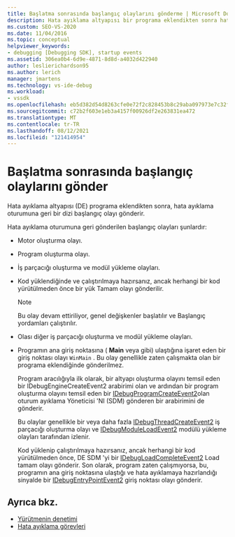 ```yaml
---
title: Başlatma sonrasında başlangıç olaylarını gönderme | Microsoft Docs
description: Hata ayıklama altyapısı bir programa eklendikten sonra hata ayıklama altyapısının hata ayıklama oturumuna gönderdiği başlangıç olayları dizisi hakkında bilgi edinin.
ms.custom: SEO-VS-2020
ms.date: 11/04/2016
ms.topic: conceptual
helpviewer_keywords:
- debugging [Debugging SDK], startup events
ms.assetid: 306ea0b4-6d9e-4871-8d8d-a4032d422940
author: leslierichardson95
ms.author: lerich
manager: jmartens
ms.technology: vs-ide-debug
ms.workload:
- vssdk
ms.openlocfilehash: eb5d382d54d8263cfe0e72f2c828453b8c29aba097973e7c32f1640cc1d2d4a2
ms.sourcegitcommit: c72b2f603e1eb3a4157f00926df2e263831ea472
ms.translationtype: MT
ms.contentlocale: tr-TR
ms.lasthandoff: 08/12/2021
ms.locfileid: "121414954"
---
```

# <a name="send-startup-events-after-a-launch"></a>Başlatma sonrasında başlangıç olaylarını gönder
Hata ayıklama altyapısı (DE) programa eklendikten sonra, hata ayıklama oturumuna geri bir dizi başlangıç olayı gönderir.

 Hata ayıklama oturumuna geri gönderilen başlangıç olayları şunlardır:

- Motor oluşturma olayı.

- Program oluşturma olayı.

- İş parçacığı oluşturma ve modül yükleme olayları.

- Kod yüklendiğinde ve çalıştırılmaya hazırsanız, ancak herhangi bir kod yürütülmeden önce bir yük Tamam olayı gönderilir.

  > [!NOTE]
  > Bu olay devam ettiriliyor, genel değişkenler başlatılır ve Başlangıç yordamları çalıştırılır.

- Olası diğer iş parçacığı oluşturma ve modül yükleme olayları.

- Programın ana giriş noktasına ( **Main** veya gibi) ulaştığına işaret eden bir giriş noktası olayı `WinMain` . Bu olay genellikle zaten çalışmakta olan bir programa eklendiğinde gönderilmez.

  Program aracılığıyla ilk olarak, bir altyapı oluşturma olayını temsil eden bir IDebugEngineCreateEvent2 arabirimi olan ve ardından bir program oluşturma olayını temsil eden bir [IDebugProgramCreateEvent2](../../extensibility/debugger/reference/idebugprogramcreateevent2.md)olan oturum ayıklama Yöneticisi 'NI (SDM) gönderen bir [](../../extensibility/debugger/reference/idebugenginecreateevent2.md) arabirimini de gönderir.

  Bu olaylar genellikle bir veya daha fazla [IDebugThreadCreateEvent2](../../extensibility/debugger/reference/idebugthreadcreateevent2.md) iş parçacığı oluşturma olayı ve [IDebugModuleLoadEvent2](../../extensibility/debugger/reference/idebugmoduleloadevent2.md) modülü yükleme olayları tarafından izlenir.

  Kod yüklenip çalıştırılmaya hazırsanız, ancak herhangi bir kod yürütülmeden önce, DE SDM 'yi bir [IDebugLoadCompleteEvent2](../../extensibility/debugger/reference/idebugloadcompleteevent2.md) Load tamam olayı gönderir. Son olarak, program zaten çalışmıyorsa, bu, programın ana giriş noktasına ulaştığı ve hata ayıklamaya hazırlandığı sinyalde bir [IDebugEntryPointEvent2](../../extensibility/debugger/reference/idebugentrypointevent2.md) giriş noktası olayı gönderir.

## <a name="see-also"></a>Ayrıca bkz.
- [Yürütmenin denetimi](../../extensibility/debugger/control-of-execution.md)
- [Hata ayıklama görevleri](../../extensibility/debugger/debugging-tasks.md)
